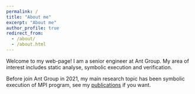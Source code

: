 ```yaml
---
permalink: /
title: "About me"
excerpt: "About me"
author_profile: true
redirect_from: 
  - /about/
  - /about.html
---
```

Welcome to my web-page! I am a senior engineer at Ant Group.  My area of interest includes static analyse, symbolic execution and verification. 

Before join Ant Group in 2021, my main research topic has been symbolic execution of MPI program, see my [publications](https://xianjinfu.github.io/publications/) if you want.